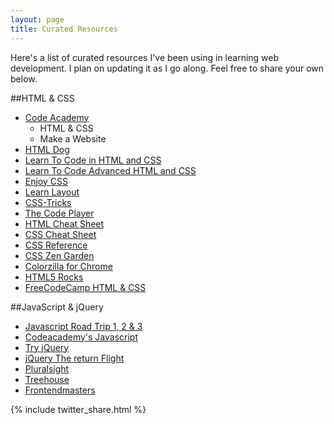 ```yaml
---
layout: page
title: Curated Resources
---
```

<p class="message">
  Here's a list of curated resources I've been using in learning web development. I plan on updating it as I go along. Feel free to share your own below.
</p>

##HTML & CSS
* [Code Academy](https://codeacademy.com)
  * HTML & CSS
  * Make a Website
* [HTML Dog](http://www.htmldog.com/guides/html/beginner/)
* [Learn To Code in HTML and CSS](http://learn.shayhowe.com/html-css/)
* [Learn To Code Advanced HTML and CSS](http://learn.shayhowe.com/advanced-html-css/)
* [Enjoy CSS](http://enjoycss.com/)
* [Learn Layout](http://learnlayout.com/)
* [CSS-Tricks](https://css-tricks.com/)
* [The Code Player](http://thecodeplayer.com/walkthrough/css3-android-logo)
* [HTML Cheat Sheet](http://overapi.com/html/)
* [CSS Cheat Sheet](http://overapi.com/css/)
* [CSS Reference](http://tympanus.net/codrops/css_reference/)
* [CSS Zen Garden](http://www.csszengarden.com/)
* [Colorzilla for Chrome](http://www.colorzilla.com/chrome/)
* [HTML5 Rocks](http://www.html5rocks.com/en/)
* [FreeCodeCamp HTML & CSS](http://www.freecodecamp.com/map#html5-and-css)

##JavaScript & jQuery
* [Javascript Road Trip 1, 2 & 3](http://javascript-roadtrip.codeschool.com/)
* [Codeacademy's Javascript](https://codeacademy.com)
* [Try jQuery](try.jquery.com/)
* [jQuery The return Flight](https://www.codeschool.com/courses/jquery-the-return-flight)
* [Pluralsight](https://app.pluralsight.com/library/)
* [Treehouse](https://teamtreehouse.com)
* [Frontendmasters](https://frontendmasters.com/)


{% include twitter_share.html %}
